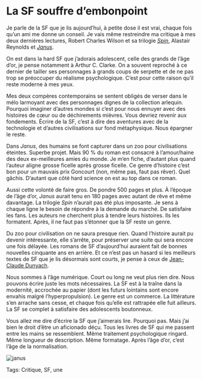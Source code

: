 # La SF souffre d’embonpoint

Je parle de la SF que je lis aujourd’hui, à petite dose il est vrai, chaque fois qu’un ami me donne un conseil. Je vais même restreindre ma critique à mes deux dernières lectures, Robert Charles Wilson et sa trilogie [*Spin*](http://fr.wikipedia.org/wiki/Spin_(roman)), Alastair Reynolds et [*Janus*](http://fr.wikipedia.org/wiki/Janus_(roman)).<span id="more-34719"></span>

On est dans la hard SF que j’adorais adolescent, celle des grands de l’âge d’or, je pense notamment à Arthur C. Clarke. On a souvent reproché à ce dernier de tailler ses personnages à grands coups de serpette et de ne pas trop se préoccuper du réalisme psychologique. C’est pour cette raison qu’il reste moderne à mes yeux.

Mes deux compères contemporains se sentent obligés de verser dans le mélo larmoyant avec des personnages dignes de la collection arlequin. Pourquoi imaginer d’autres mondes si c’est pour nous ennuyer avec des histoires de cœur ou de déchirements mièvres. Vous devriez revenir aux fondements. Écrire de la SF, c’est à dire des aventures avec de la technologie et d’autres civilisations sur fond métaphysique. Nous épargner le reste.

Dans *Janus*, des humains se font capturer dans un zoo pour civilisations éteintes. Superbe projet. Mais 90 % du roman est consacré à l’amour/haine des deux ex-meilleures amies du monde. Je m’en fiche, d’autant plus quand l’auteur aligne grosse ficelle après grosse ficelle. Ce genre d’histoire c’est bon pour un mauvais prix Goncourt (non, même pas, faut pas rêver). Quel gâchis. D’autant que côté hard science on est au top dans ce roman.

Aussi cette volonté de faire gros. De pondre 500 pages et plus. À l’époque de l’âge d’or, *Janus* aurait tenu en 180 pages avec autant de rêve et même davantage. La trilogie *Spin* n’aurait pas été plus imposante. Je sens à chaque ligne le besoin de répondre à la demande du marché. De satisfaire les fans. Les auteurs ne cherchent plus à tendre leurs histoires. Ils les formatent. Après, il ne faut pas s’étonner que la SF reste un genre.

Du zoo pour civilisation on ne saura presque rien. Quand l’histoire aurait pu devenir intéressante, elle s’arrête, pour préserver une suite qui sera encore une fois délayée. Les romans de SF d’aujourd’hui auraient fait de bonnes nouvelles cinquante ans en arrière. Et ce n’est pas un hasard si les meilleurs textes de SF que je lis désormais sont courts, je pense à ceux de [Jean-Claude Dunyach](http://fr.wikipedia.org/wiki/Jean-Claude_Dunyach).

Nous sommes à l’âge numérique. Court ou long ne veut plus rien dire. Nous pouvons écrire juste les mots nécessaires. La SF est à la traîne dans la modernité, accrochée au papier (dont les futurs lointains sont encore envahis malgré l’hyperpropulsion). Le genre est un commerce. La littérature s’en arrache sans cesse, et chaque fois qu’elle est rattrapée elle fuit ailleurs. La SF se complet à satisfaire des adolescents boutonneux.

Vous allez me dire d’écrire la SF que j’aimerais lire. Pourquoi pas. Mais j’ai bien le droit d’être un aficionado déçu. Tous les livres de SF qui me passent entre les mains se ressemblent. Même traitement psychologique ringard. Même longueur de description. Même formatage. Après l’âge d’or, c’est l’âge de la normalisation.

![janus](http://blog.tcrouzet.comhttps://tcrouzet.com/images_tc/2014/03/janus.jpg)



Tags: Critique, SF, une